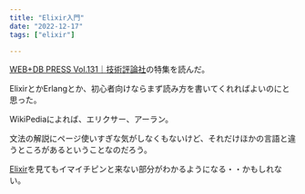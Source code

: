 ```yaml
---
title: "Elixir入門"
date: "2022-12-17"
tags: ["elixir"]

---
```


[WEB+DB PRESS Vol.131｜技術評論社](https://gihyo.jp/magazine/wdpress/archive/2022/vol131)の特集を読んだ。

ElixirとかErlangとか、初心者向けならまず読み方を書いてくれればよいのにと思った。

WikiPediaによれば、エリクサー、アーラン。

文法の解説にページ使いすぎな気がしなくもないけど、それだけほかの言語と違うところがあるということなのだろう。

[Elixir](https://elixir-lang.jp/)を見てもイマイチピンと来ない部分がわかるようになる・・かもしれない。
